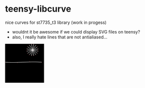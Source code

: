 # teensy-libcurve
nice curves for st7735_t3 library (work in progess)

* wouldnt it be awesome if we could display SVG files on teensy? 
* also, I really hate lines that are not antialiased... 

![curves](docs/curves.gif)
